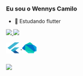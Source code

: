 ### Eu sou o Wennys Camilo

- 🔭 Estudando flutter
<div>
  <a href="https://github.com/wennys-camilo">
  <img height="160em" src="https://github-readme-stats.vercel.app/api?username=wennys-camilo&show_icons=true&theme=vision-friendly-dark&include_all_commits=true&count_private=true"/>
  <img height="160em" src="https://github-readme-stats.vercel.app/api/top-langs/?username=wennys-camilo&layout=compact&langs_count=6&theme=vision-friendly-dark"/>
</div>

<div style="display: inline_block"><br>
  <img align="center" alt="Wennys-Flutter" height="30" width="40" src="https://github.com/devicons/devicon/blob/master/icons/flutter/flutter-original.svg">
  <img align="center" alt="Wennys-Flutter" height="30" width="40" src="https://github.com/devicons/devicon/blob/master/icons/dart/dart-original.svg">
</div>
  
##
  
<div> 

  <a href="https://br.linkedin.com/in/wennyscamilo" target="_blank"><img src="https://img.shields.io/badge/-LinkedIn-%230077B5?style=for-the-badge&logo=linkedin&logoColor=white" target="_blank"></a> 
 
 
</div>
 

  
  
